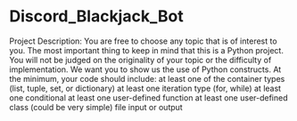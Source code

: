 # Discord_Blackjack_Bot
Project Description:
You are free to choose any topic that is of interest to you. The most important thing to keep in mind that this is a Python project. You will not be judged on the originality of your topic or the difficulty of implementation. We want you to show us the use of Python constructs. At the minimum, your code should include:
	 at least one of the container types (list, tuple, set, or dictionary)
	 at least one iteration type (for, while)
	 at least one conditional
	 at least one user-defined function
	 at least one user-defined class (could be very simple)
	 file input or output
